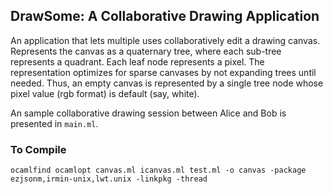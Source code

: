 ## DrawSome: A Collaborative Drawing Application ##

An application that lets multiple uses collaboratively edit a drawing
canvas. Represents the canvas as a quaternary tree, where each
sub-tree represents a quadrant. Each leaf node represents a pixel. The
representation optimizes for sparse canvases by not expanding trees
until needed. Thus, an empty canvas is represented by a single tree
node whose pixel value (rgb format) is default (say, white).

An sample collaborative drawing session between Alice and Bob is
presented in `main.ml`.

### To Compile ###

    ocamlfind ocamlopt canvas.ml icanvas.ml test.ml -o canvas -package ezjsonm,irmin-unix,lwt.unix -linkpkg -thread 

 